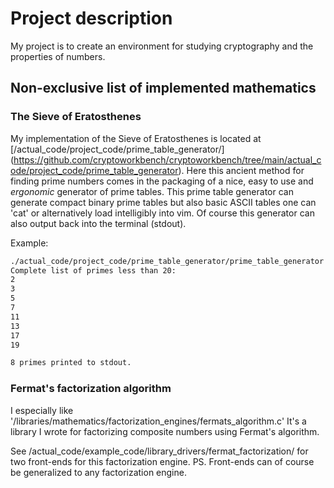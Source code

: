 # Project description
My project is to create an environment for studying cryptography and the properties of numbers.

## Non-exclusive list of implemented mathematics
### The Sieve of Eratosthenes
My implementation of the Sieve of Eratosthenes is located at [/actual\_code/project\_code/prime\_table\_generator/] (https://github.com/cryptoworkbench/cryptoworkbench/tree/main/actual_code/project_code/prime_table_generator).
Here this ancient method for finding prime numbers comes in the packaging of a nice, easy to use and _ergonomic_ generator of prime tables.
This prime table generator can generate compact binary prime tables but also basic ASCII tables one can 'cat' or alternatively load intelligibly into vim.
Of course this generator can also output back into the terminal (stdout).

Example:
```bash
./actual_code/project_code/prime_table_generator/prime_table_generator 20 stdout
Complete list of primes less than 20:
2
3
5
7
11
13
17
19

8 primes printed to stdout.
```

### Fermat's factorization algorithm
I especially like '/libraries/mathematics/factorization\_engines/fermats\_algorithm.c'
It's a library I wrote for factorizing composite numbers using Fermat's algorithm.

See /actual\_code/example\_code/library\_drivers/fermat\_factorization/ for two front-ends for this factorization engine.
PS. Front-ends can of course be generalized to any factorization engine.
